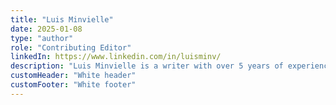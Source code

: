 ```yaml
---
title: "Luis Minvielle"
date: 2025-01-08
type: "author"
role: "Contributing Editor"
linkedIn: https://www.linkedin.com/in/luisminv/
description: "Luis Minvielle is a writer with over 5 years of experience in the software sector. Even though he mainly worked in tech, a sector he regularly publishes about, his initial incursions into writing were, oddly enough, music essays—most likely to deal with his unrealized ambitions of becoming a songwriter. And, yes—Luis strongly disagrees with every generic LinkedIn post that claims that reading a — character is a confirmation of AI-written text."
customHeader: "White header"
customFooter: "White footer"
---
```

